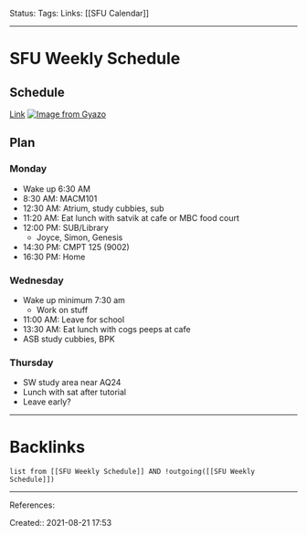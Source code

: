 Status: 
Tags: 
Links: [[SFU Calendar]]
___
# SFU Weekly Schedule
## Schedule
[Link](https://myschedule.erp.sfu.ca/s/gsghixm)
[![Image from Gyazo](https://i.gyazo.com/add07d2672089925925a79796610dfaf.png)](https://gyazo.com/add07d2672089925925a79796610dfaf)
## Plan
### Monday
- Wake up 6:30 AM
- 8:30 AM: MACM101
- 12:30 AM: Atrium, study cubbies, sub
- 11:20 AM: Eat lunch with satvik at cafe or MBC food court
- 12:00 PM: SUB/Library
	- Joyce, Simon, Genesis
- 14:30 PM: CMPT 125 (9002)
- 16:30 PM: Home
### Wednesday
- Wake up minimum 7:30 am
	- Work on stuff
- 11:00 AM: Leave for school
- 13:30 AM: Eat lunch with cogs peeps at cafe
- ASB study cubbies, BPK
### Thursday
- SW study area near AQ24
- Lunch with sat after tutorial
- Leave early?
___
# Backlinks
```dataview
list from [[SFU Weekly Schedule]] AND !outgoing([[SFU Weekly Schedule]])
```
___
References:

Created:: 2021-08-21 17:53
